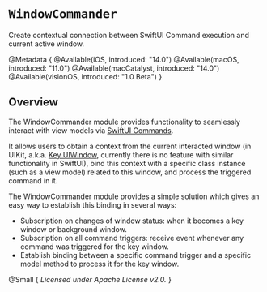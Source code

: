 # ``WindowCommander``

Create contextual connection between SwiftUI Command execution and current active window.

@Metadata {
   @Available(iOS, introduced: "14.0")
   @Available(macOS, introduced: "11.0")
   @Available(macCatalyst, introduced: "14.0")
   @Available(visionOS, introduced: "1.0 Beta")
}

## Overview

The WindowCommander module provides functionality to seamlessly interact with view models via
 [SwiftUI Commands](https://developer.apple.com/documentation/swiftui/menus-and-commands). 

It allows users to obtain a context from the current interacted window
(in UIKit, a.k.a. [Key UIWindow](https://developer.apple.com/documentation/uikit/uiwindow),
currently there is no feature with similar functionality in SwiftUI),
bind this context with a specific class instance (such as a view model) related to this window,
and process the triggered command in it.

The WindowCommander module provides a simple solution which gives an easy way to establish this binding in several ways:

- Subscription on changes of window status: when it becomes a key window or background window.
- Subscription on all command triggers: receive event whenever any command was triggered for the key window.
- Establish binding between a specific command trigger and a specific model method to process it for the key window.

@Small {
    _Licensed under Apache License v2.0._
}
